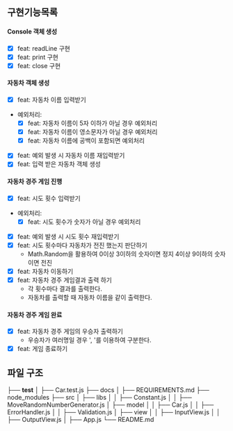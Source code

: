 ## 구현기능목록

#### Console 객체 생성

- [x] feat: readLine 구현
- [x] feat: print 구현
- [x] feat: close 구현

#### 자동차 객체 생성

- [x] feat: 자동차 이름 입력받기
- 예외처리:
  - [x] feat: 자동차 이름이 5자 이하가 아닐 경우 예외처리
  - [x] feat: 자동차 이름이 영소문자가 아닐 경우 예외처리
  - [x] feat: 자동차 이름에 공백이 포함되면 예외처리
- [x] feat: 예외 발생 시 자동차 이름 재입력받기
- [x] feat: 입력 받은 자동차 객체 생성

#### 자동차 경주 게임 진행

- [x] feat: 시도 횟수 입력받기
- 예외처리:
  - [x] feat: 시도 횟수가 숫자가 아닐 경우 예외처리
- [x] feat: 예외 발생 시 시도 횟수 재입력받기
- [x] feat: 시도 횟수마다 자동차가 전진 했는지 판단하기
  - Math.Random을 활용하여 0이상 3이하의 숫자이면 정지 4이상 9이하의 숫자이면 전진
- [x] feat: 자동차 이동하기
- [x] feat: 자동차 경주 게임결과 출력 하기
  - 각 횟수마다 결과를 출력한다.
  - 자동차를 출력할 때 자동차 이름을 같이 출력한다.

#### 자동차 경주 게임 완료

- [x] feat: 자동차 경주 게임의 우승자 출력하기
  - 우승자가 여러명일 경우 ', '를 이용하여 구분한다.
- [x] feat: 게임 종료하기

## 파일 구조

├── **test**
│ ├── Car.test.js
├── docs
│ ├── REQUIREMENTS.md
├── node_modules
├── src
│ ├── libs
│ │ ├── Constant.js
│ │ ├── MoveRandomNumberGenerator.js
│ ├── model
│ │ ├── Car.js
│ │ ├── ErrorHandler.js
│ │ ├── Validation.js
│ ├── view
│ │ ├── InputView.js
│ │ ├── OutputView.js
│ ├── App.js
└── README.md
